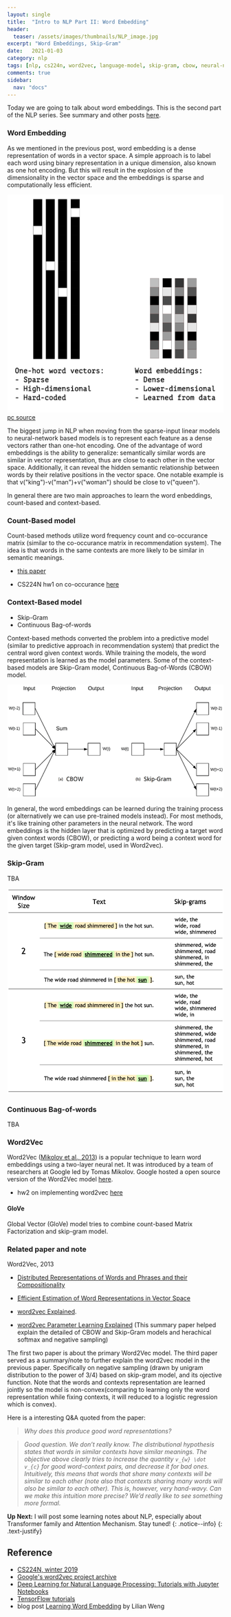 ```yaml
---
layout: single
title:  "Intro to NLP Part II: Word Embedding"
header:
  teaser: /assets/images/thumbnails/NLP_image.jpg
excerpt: "Word Embeddings, Skip-Gram"
date:   2021-01-03
category: nlp
tags: [nlp, cs224n, word2vec, language-model, skip-gram, cbow, neural-net]
comments: true
sidebar:
  nav: "docs"
---
```


Today we are going to talk about word embeddings. This is the second part of the NLP series. See summary and other posts [here](https://jiajingchen.github.io/categories/#nlp).


### Word Embedding

As we mentioned in the previous post, word embedding is a dense representation of words in a vector space. A simple approach is to label each word using binary representation in a unique dimension, also known as one hot encoding. But this will result in the explosion of the dimensionality in the vector space and the embeddings is sparse and computationally less efficient.

![](/assets/images/post_image/one-hot-vs-word-embeddings.png)
[pc source](https://jjallaire.github.io/deep-learning-with-r-notebooks/notebooks/6.1-using-word-embeddings.nb.html)


The biggest jump in NLP when moving from the sparse-input linear models to neural-network based models is to represent each feature as a dense vectors rather than one-hot encoding. One of the advantage of word embeddings is the ability to generalize: semantically similar words are similar in vector representation, thus are close to each other in the vector space. Additionally, it can reveal the hidden semantic relationship between words by their relative positions in the vector space. One notable example is that v("king")-v("man")+v("woman") should be close to v("queen").




In general there are two main approaches to learn the word enbeddings, count-based and context-based. 


### Count-Based model


Count-based methods utilize word frequency count and co-occurance matrix (similar to the co-occurance matrix in recommendation system). The idea is that words in the same contexts are more likely to be similar in semantic meanings.

- [this paper](http://www.cnbc.cmu.edu/~plaut/papers/pdf/RohdeGonnermanPlautSUB-CogSci.COALS.pdf)

- CS224N hw1 on co-occurance [here](https://web.stanford.edu/class/archive/cs/cs224n/cs224n.1194/assignments/a1_preview/exploring_word_vectors.html)


### Context-Based model
- Skip-Gram
- Continuous Bag-of-words


Context-based methods converted the problem into a predictive model (similar to predictive approach in recommendation system) that predict the central word given context words. While training the models, the word representation is learned as the model parameters. Some of the context-based models are Skip-Gram model, Continuous Bag-of-Words (CBOW) model. 

![](/assets/images/post_image/CBOW-and-Skip-Gram.jpg)

In general, the word embeddings can be learned during the training process (or alternatively we can use pre-trained models instead). For most methods, it's like training other parameters in the neural network. The word embeddings is the hidden layer that is optimized by predicting a target word given context words (CBOW), or predicting a word being a context word for the given target (Skip-gram model, used in Word2vec).




### Skip-Gram

TBA

![](/assets/images/post_image/word2vec_skipgram.png)

### Continuous Bag-of-words

TBA

### Word2Vec

Word2Vec ([Mikolov et al., 2013](https://arxiv.org/pdf/1301.3781.pdf)) is a popular technique to learn word embeddings using a two-layer neural net. It was introduced by a team of researchers at Google led by Tomas Mikolov. Google hosted a open source version of the Word2Vec model [here](https://code.google.com/archive/p/word2vec/). 



- hw2 on implementing word2vec [here](https://web.stanford.edu/class/archive/cs/cs224n/cs224n.1194/assignments/a2.pdf)


#### GloVe
Global Vector (GloVe) model tries to combine count-based Matrix Factorization and skip-gram model.




### Related paper and note

Word2Vec, 2013


- [Distributed Representations of Words and Phrases
and their Compositionality](https://papers.nips.cc/paper/2013/file/9aa42b31882ec039965f3c4923ce901b-Paper.pdf)

- [Efficient Estimation of Word Representations in Vector Space]()

- [word2vec Explained](https://arxiv.org/pdf/1402.3722.pdf). 

- [word2vec Parameter Learning Explained](https://arxiv.org/pdf/1411.2738.pdf) (This summary paper helped explain the detailed of CBOW and Skip-Gram models and herachical softmax and negative sampling)


The first two paper is about the primary Word2Vec model. The third paper served as a summary/note to further explain the word2vec model in the previous paper. Specifically on negative sampling (drawn by unigram distribution to the power of 3/4) based on skip-gram model, and its ojective function. Note that the words and contexts representation are learned jointly so the model is non-convex(comparing to learning only the word representation while fixing contexts, it will reduced to a logistic regression which is convex).

Here is a interesting Q&A quoted from the paper:

> *Why does this produce good word representations?*

> *Good question. We don’t really know.
The distributional hypothesis states that words in similar contexts have similar meanings. The objective above clearly tries to increase the quantity  `v_{w} \dot v_{c}` for good word-context pairs, and decrease it for bad ones. Intuitively, this
means that words that share many contexts will be similar to each other (note also that contexts sharing many words will also be similar to each other). This is, however, very hand-wavy.
Can we make this intuition more precise? We’d really like to see something
more formal.*





<i class="far fa-sticky-note"></i> **Up Next:** 
I will post some learning notes about NLP, especially about Transformer family and Attention Mechanism. Stay tuned!
{: .notice--info}
{: .text-justify}






## Reference

- [CS224N, winter 2019](https://web.stanford.edu/class/archive/cs/cs224n/cs224n.1194/)
- [Google's word2vec project archive](https://code.google.com/archive/p/word2vec/sa) 
- [Deep Learning for Natural Language Processing: Tutorials with Jupyter Notebooks](https://insights.untapt.com/deep-learning-for-natural-language-processing-tutorials-with-jupyter-notebooks-ad67f336ce3f)
- [TensorFlow tutorials](https://www.tensorflow.org/tutorials/text/word2vec)
- blog post [Learning Word Embedding](https://lilianweng.github.io/lil-log/2017/10/15/learning-word-embedding.html) by Lilian Weng








